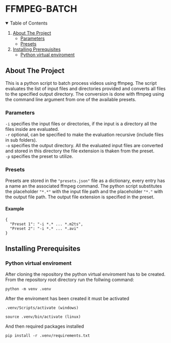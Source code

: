 # FFMPEG-BATCH

<!-- TABLE OF CONTENTS -->
<details open="open">
  <summary>Table of Contents</summary>
  <ol>
    <li><a href="#about-the-project">About The Project</a>
      <ul>
        <li><a href="#parameters">Parameters</a></li>
        <li><a href="#presets">Presets</a></li>
      </ul>
    </li>
    <li><a href="#installing-prerequisites">Installing Prerequisites</a>
      <ul>
        <li><a href="#python-virtual-enviroment">Python virtual enviroment</a></li>
      </ul>
    </li>
  </ol>
</details>


<!-- ABOUT THE PROJECT -->
## About The Project
This is a python script to batch process videos using ffmpeg. The script evaluates the list of input files and directories provided and converts all files to the specified output directory. The conversion is done with ffmpeg using the command line argument from one of the available presets.

### Parameters
`-i` specifies the input files or directories, if the input is a directory all the files inside are evaluated.\
`-r` optional, can be specified to make the evaluation recursive (include files in sub folders).\
`-o` specifies the output directory. All the evaluated input files are converted and stored in this directory
the file extension is thaken from the preset.\
`-p` specifies the preset to utilize.

### Presets
Presets are stored in the `"presets.json"` file as a dictionary,
every entry has a name an the associated ffmpeg command.
The python script substitutes the placeholder `"*.*"` with the input file path
and the placeholder `"*."` with the output file path.
The output file extension is specified in the preset.

#### Example

    {
      "Preset 1": "-i *.* ... *.m2ts",
      "Preset 2": "-i *.* ... *.avi"
    }


<!-- INSTALLING PREREQUISITES -->
## Installing Prerequisites


<!-- INSTALLING PREREQUISITES -->
### Python virtual enviroment
After cloning the repository the python virtual enviroment has to be created.\
From the repository root directory run the follwing command:
  
    python -m venv .venv

After the enviroment has been created it must be activated

    .venv/Scripts/activate (windows)

    source .venv/bin/activate (linux)

And then required packages installed
    
    pip install -r .venv/requirements.txt
